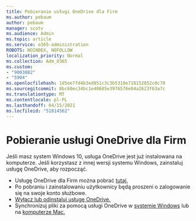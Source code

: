 ```yaml
---
title: Pobieranie usługi OneDrive dla Firm
ms.author: pebaum
author: pebaum
manager: scotv
ms.audience: Admin
ms.topic: article
ms.service: o365-administration
ROBOTS: NOINDEX, NOFOLLOW
localization_priority: Normal
ms.collection: Adm_O365
ms.custom:
- "9003082"
- "5904"
ms.openlocfilehash: 1d5ee7fd4b3ed851c3c3b5310e718152052c0c70
ms.sourcegitcommit: 8bc60ec34bc1e40685e3976576e04a2623f63a7c
ms.translationtype: MT
ms.contentlocale: pl-PL
ms.lasthandoff: 04/15/2021
ms.locfileid: "51814562"
---
```

# <a name="download-onedrive-for-business"></a>Pobieranie usługi OneDrive dla Firm

Jeśli masz system Windows 10, usługa OneDrive jest już instalowana na komputerze. Jeśli korzystasz z innej wersji systemu Windows, zainstaluj usługę OneDrive, aby rozpocząć.

- Usługę OneDrive dla Firm można pobrać [tutaj.](https://www.microsoft.com/microsoft-365/onedrive/download)
- Po pobraniu i zainstalowaniu użytkownicy będą proszeni o zalogowanie się na swoje konto służbowe.
- [Wyłącz lub odinstaluj usługę OneDrive.](https://support.microsoft.com/office/turn-off-disable-or-uninstall-onedrive-f32a17ce-3336-40fe-9c38-6efb09f944b0)
- Synchronizuj pliki za pomocą usługi OneDrive w [systemie Windows](https://support.microsoft.com/office/615391c4-2bd3-4aae-a42a-858262e42a49) lub na [komputerze Mac.](https://support.microsoft.com/office/d11b9f29-00bb-4172-be39-997da46f913f)
